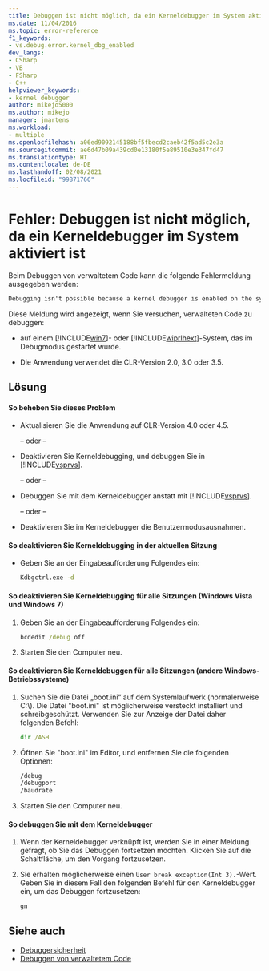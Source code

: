 ```yaml
---
title: Debuggen ist nicht möglich, da ein Kerneldebugger im System aktiviert ist | Microsoft-Dokumentation
ms.date: 11/04/2016
ms.topic: error-reference
f1_keywords:
- vs.debug.error.kernel_dbg_enabled
dev_langs:
- CSharp
- VB
- FSharp
- C++
helpviewer_keywords:
- kernel debugger
author: mikejo5000
ms.author: mikejo
manager: jmartens
ms.workload:
- multiple
ms.openlocfilehash: a06ed9092145188bf5fbecd2caeb42f5ad5c2e3a
ms.sourcegitcommit: ae6d47b09a439cd0e13180f5e89510e3e347fd47
ms.translationtype: HT
ms.contentlocale: de-DE
ms.lasthandoff: 02/08/2021
ms.locfileid: "99871766"
---
```

# <a name="error-debugging-isn39t-possible-because-a-kernel-debugger-is-enabled-on-the-system"></a>Fehler: Debuggen ist nicht möglich, da ein Kerneldebugger im System aktiviert ist
Beim Debuggen von verwaltetem Code kann die folgende Fehlermeldung ausgegeben werden:

```cmd
Debugging isn't possible because a kernel debugger is enabled on the system
```

 Diese Meldung wird angezeigt, wenn Sie versuchen, verwalteten Code zu debuggen:

- auf einem [!INCLUDE[win7](../debugger/includes/win7_md.md)]- oder [!INCLUDE[wiprlhext](../debugger/includes/wiprlhext_md.md)]-System, das im Debugmodus gestartet wurde.

- Die Anwendung verwendet die CLR-Version 2.0, 3.0 oder 3.5.

## <a name="solution"></a>Lösung

#### <a name="to-fix-this-problem"></a>So beheben Sie dieses Problem

- Aktualisieren Sie die Anwendung auf CLR-Version 4.0 oder 4.5.

   – oder –

- Deaktivieren Sie Kerneldebugging, und debuggen Sie in [!INCLUDE[vsprvs](../code-quality/includes/vsprvs_md.md)].

   – oder –

- Debuggen Sie mit dem Kerneldebugger anstatt mit [!INCLUDE[vsprvs](../code-quality/includes/vsprvs_md.md)].

   – oder –

- Deaktivieren Sie im Kerneldebugger die Benutzermodusausnahmen.

#### <a name="to-disable-kernel-debugging-in-the-current-session"></a>So deaktivieren Sie Kerneldebugging in der aktuellen Sitzung

- Geben Sie an der Eingabeaufforderung Folgendes ein:

    ```cmd
    Kdbgctrl.exe -d
    ```

#### <a name="to-disable-kernel-debugging-for-all-sessions-windows-vista-and-windows-7"></a>So deaktivieren Sie Kerneldebugging für alle Sitzungen (Windows Vista und Windows 7)

1. Geben Sie an der Eingabeaufforderung Folgendes ein:

    ```cmd
    bcdedit /debug off
    ```

2. Starten Sie den Computer neu.

#### <a name="to-disable-kernel-debugging-for-all-sessions-other-windows-operating-systems"></a>So deaktivieren Sie Kerneldebuggen für alle Sitzungen (andere Windows-Betriebssysteme)

1. Suchen Sie die Datei „boot.ini“ auf dem Systemlaufwerk (normalerweise C:\\). Die Datei "boot.ini" ist möglicherweise versteckt installiert und schreibgeschützt. Verwenden Sie zur Anzeige der Datei daher folgenden Befehl:

    ```cmd
    dir /ASH
    ```

2. Öffnen Sie "boot.ini" im Editor, und entfernen Sie die folgenden Optionen:

    ```cmd
    /debug
    /debugport
    /baudrate
    ```

3. Starten Sie den Computer neu.

#### <a name="to-debug-with-the-kernel-debugger"></a>So debuggen Sie mit dem Kerneldebugger

1. Wenn der Kerneldebugger verknüpft ist, werden Sie in einer Meldung gefragt, ob Sie das Debuggen fortsetzen möchten. Klicken Sie auf die Schaltfläche, um den Vorgang fortzusetzen.

2. Sie erhalten möglicherweise einen `User break exception(Int 3).`-Wert. Geben Sie in diesem Fall den folgenden Befehl für den Kerneldebugger ein, um das Debuggen fortzusetzen:

     `gn`

## <a name="see-also"></a>Siehe auch
- [Debuggersicherheit](../debugger/debugger-security.md)
- [Debuggen von verwaltetem Code](../debugger/debugging-managed-code.md)
